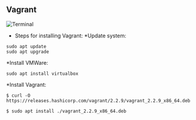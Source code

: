 ## Vagrant

 <img src="" alt="Terminal">


- Steps for installing Vagrant:
 *Update system:
```
sudo apt update
sudo apt upgrade
```
 *Install VMWare:
```
sudo apt install virtualbox
```
 *Install Vagrant:
```
$ curl -O https://releases.hashicorp.com/vagrant/2.2.9/vagrant_2.2.9_x86_64.deb

$ sudo apt install ./vagrant_2.2.9_x86_64.deb
```

